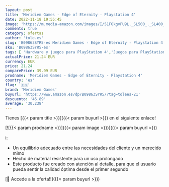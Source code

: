 ```yaml
---
layout: post
title: 'Meridiem Games - Edge of Eternity - Playstation 4'
date: 2022-11-18 19:55:45
image: 'https://m.media-amazon.com/images/I/51FOkgvPU9L._SL500_._SL400_.jpg'
comments: true
category: ofertas
author: 'tole.es'
slug: 'B09863SYR5-es Meridiem Games - Edge of Eternity - Playstation 4'
sku: 'B09863SYR5-es'
tags: [ 'Hardware y juegos para PlayStation 4','Juegos para PlayStation 4','Videojuegos','meridiem games','playstation','🇪🇸', ]
actualPrice: 21.24 EUR
currency: EUR
price: 21.24
comparePrice: 39.99 EUR
prodname: 'Meridiem Games - Edge of Eternity - Playstation 4'
country: 'es'
flag: '🇪🇸'
brand: 'Meridiem Games'
buyurl: 'https://www.amazon.es/dp/B09863SYR5/?tag=tolees-21'
descuento: '46.89'
average: '30.238'
---
```


Tienes [{{< param title >}}]({{< param buyurl >}}) en el siguiente enlace!

[![{{< param prodname >}}]({{< param image >}})]({{< param buyurl >}})

ℹ️:

- Un equilibrio adecuado entre las necesidades del cliente y un merecido mimo
- Hecho de material resistente para un uso prolongado
- Este producto fue creado con atención al detalle, para que el usuario pueda sentir la calidad óptima desde el primer segundo

[🛒 Accede a la oferta!!]({{< param buyurl >}})
